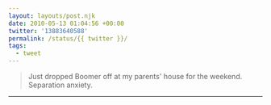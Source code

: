 ```yaml
---
layout: layouts/post.njk
date: 2010-05-13 01:04:56 +00:00
twitter: '13883640588'
permalink: /status/{{ twitter }}/
tags: 
  - tweet
---
```


> Just dropped Boomer off at my parents' house for the weekend. Separation anxiety.

---
